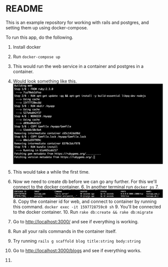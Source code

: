 # README

This is an example repository for working with rails and postgres, and setting them up using docker-compose.

To run this app, do the following. 

1. Install docker
1. Run `docker-compose up`
2. This would run the web service in a container and postgres in a container. 
3. Would look something like this.
![alt text](blog_images/docker_compose.png)

4. This would take a while the first time. 
5. Now we need to create db before we can go any further. For this we'll connect to the docker container. 
	6. In another terminal run `docker ps`
	7. ![alt text](blog_images/docker_ps.png)
	8. Copy the container id for web, and connect to container by running this command. `docker exec -it 1597728759c0 sh`
	9. You'll be connected to the docker container. 
	10. Run `rake db:create && rake db:migrate`
6. Go to [http://localhost:3000/](http://localhost:3000/) and see if everything is working. 
7. Run all your rails commands in the container itself. 
8. Try running `rails g scaffold blog title:string body:string`
9. Go to [http://localhost:3000/blogs](http://localhost:3000/blogs) and see if everything works. 
10. 

 	
